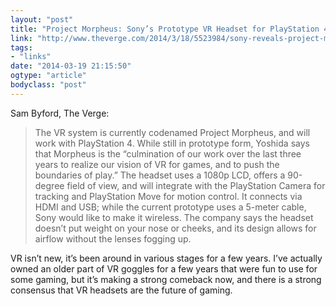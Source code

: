 ```yaml
---
layout: "post"
title: "Project Morpheus: Sony’s Prototype VR Headset for PlayStation 4"
link: "http://www.theverge.com/2014/3/18/5523984/sony-reveals-project-morpheus-its-vr-system-for-ps4"
tags: 
- "links"
date: "2014-03-19 21:15:50"
ogtype: "article"
bodyclass: "post"
---
```


Sam Byford, The Verge:

> The VR system is currently codenamed Project Morpheus, and will work with PlayStation 4. While still in prototype form, Yoshida says that Morpheus is the “culmination of our work over the last three years to realize our vision of VR for games, and to push the boundaries of play.” The headset uses a 1080p LCD, offers a 90-degree field of view, and will integrate with the PlayStation Camera for tracking and PlayStation Move for motion control. It connects via HDMI and USB; while the current prototype uses a 5-meter cable, Sony would like to make it wireless. The company says the headset doesn’t put weight on your nose or cheeks, and its design allows for airflow without the lenses fogging up.

VR isn’t new, it’s been around in various stages for a few years. I’ve actually owned an older part of VR goggles for a few years that were fun to use for some gaming, but it’s making a strong comeback now, and there is a strong consensus that VR headsets are the future of gaming.